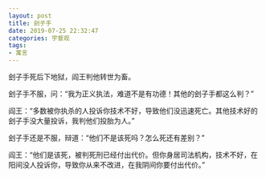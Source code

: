 ```yaml
---
layout: post
title: 刽子手
date: 2019-07-25 22:32:47
categories: 宇督观
tags:
- 寓言
---
```

刽子手死后下地狱，阎王判他转世为畜。

刽子手不服，问：“我为正义执法，难道不是有功德！其他的刽子手都这么判？”

阎王：“多数被你执杀的人投诉你技术不好，导致他们没迅速死亡。其他技术好的刽子手没大量投诉，我判他们投胎为人。”

刽子手还是不服，辩道：“他们不是该死吗？怎么死还有差别？”

阎王：“他们是该死，被判死刑已经付出代价。但你身居司法机构，技术不好，在阳间没人投诉你，导致你从来不改进，在我阴间你要付出代价。”
